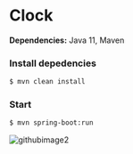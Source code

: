 # Clock

**Dependencies:** Java 11, Maven

### Install depedencies

```sh
$ mvn clean install
```
### Start

```sh
$ mvn spring-boot:run
```

![githubimage2](https://user-images.githubusercontent.com/56771957/163854295-06d7c2a5-78f4-488f-93e8-4d042e06da1b.png)